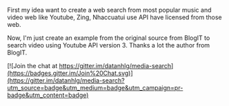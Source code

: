 First my idea want to create a web search from most popular music and video web like Youtube, Zing, Nhaccuatui use API have licensed from those web.

Now, I'm just create an example from the original source from BlogIT to search video using Youtube API version 3. Thanks a lot the author from BlogIT.
 


[![Join the chat at https://gitter.im/datanhlg/media-search](https://badges.gitter.im/Join%20Chat.svg)](https://gitter.im/datanhlg/media-search?utm_source=badge&utm_medium=badge&utm_campaign=pr-badge&utm_content=badge)